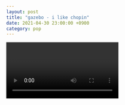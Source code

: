 ```yaml
---
layout: post
title: "gazebo - i like chopin"
date: 2021-04-30 23:00:00 +0900
category: pop
---
```


<div class="video-container">
    <video id="player" class="video-js vjs-default-skin vjs-big-play-centered" data-json="/public/json/pop/gazebo - i like chopin.json"></video>
</div>

```
```